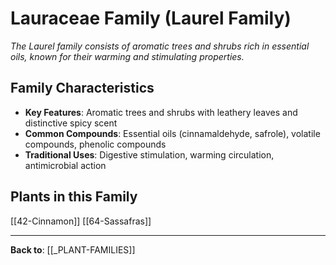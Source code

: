 # Lauraceae Family (Laurel Family)

*The Laurel family consists of aromatic trees and shrubs rich in essential oils, known for their warming and stimulating properties.*

## Family Characteristics
- **Key Features**: Aromatic trees and shrubs with leathery leaves and distinctive spicy scent
- **Common Compounds**: Essential oils (cinnamaldehyde, safrole), volatile compounds, phenolic compounds
- **Traditional Uses**: Digestive stimulation, warming circulation, antimicrobial action

## Plants in this Family

[[42-Cinnamon]]
[[64-Sassafras]]

---

**Back to**: [[_PLANT-FAMILIES]]